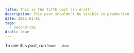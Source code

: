 ```yaml
---
title: This is the fifth post (in draft).
description: This post shouldn't be visible in production
date: 2021-01-01
tags: 
  - second-tag
draft: true
---
```


To see this post, run `lume --dev`
